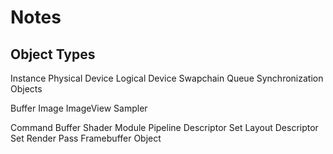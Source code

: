 # Notes #

## Object Types ##

Instance
Physical Device
Logical Device
Swapchain
Queue
Synchronization Objects

Buffer
Image
ImageView
Sampler

Command Buffer
Shader Module
Pipeline
Descriptor Set Layout
Descriptor Set
Render Pass
Framebuffer Object
